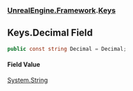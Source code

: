 ### [UnrealEngine.Framework](./UnrealEngine-Framework.md 'UnrealEngine.Framework').[Keys](./Keys.md 'UnrealEngine.Framework.Keys')
## Keys.Decimal Field
  
```csharp
public const string Decimal = Decimal;
```
#### Field Value
[System.String](https://docs.microsoft.com/en-us/dotnet/api/System.String 'System.String')  
